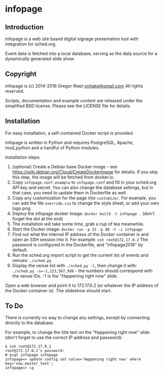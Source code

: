 infopage
========

Introduction
------------

infopage is a web site based digital signage presentation
tool with integration for sched.org.

Event data is fetched into a local database, serving
as the data source for a dynamically generated slide show.

Copyright
---------

infopage is (c) 2014-2016 Gregor Riepl <onitake@gmail.com>
All rights reserved.

Scripts, documentation and example content are released
under the simplified BSD license.
Please see the LICENSE file for details.

Installation
------------

For easy installation, a self-contained Docker script is provided.

infopage is written in Python and requires PostgreSQL, Apache,
mod_python and a handful of Python modules.

Installation steps:

1. (optional) Create a Debian base Docker image - see
   https://wiki.debian.org/Cloud/CreateDockerImage for details.
   If you skip this step, the image will be fetched from docker.io.
2. Copy `infopage.conf.example` to `infopage.conf` and fill in
   your sched.org API key and secret. You can also change the database
   settings, but in that case, you need to update them in Dockerfile
   as well.
3. Copy any customization for the page into `customize/`. For example,
   you can add the file `override.css` to change the style sheet,
   or add your own logo.png.
4. Deploy the infopage docker image: ```docker build -t infopage .```
   (don't forget the dot at the end)
5. The installation will take some time, grab a cup of tea meanwhile.
6. Start the Docker image: ```docker run -p 22 -p 80 -t -i infopage```
7. Find out what the internal IP address of the Docker container is
   and open an SSH session into it.
   For example: ```ssh root@172.17.0.2```
   The password is configured in the Dockerfile, and "infopage2016"
   by default.
8. Run the sched.org import script to get the current list of events
   and venues: ```./sched.py```
9. Display the venue list with  ```./sched.py -l```, then change it
   with:  ```./sched.py -s=-1,123,567,999``` - the numbers should
   correspond with the venue IDs. -1 is the "Happening right now" slide.

Open a web browser and point it to 172.17.0.2 (or whatever the
IP address of the Docker container is). The slideshow should start.

To Do
-----

There is currently no way to change any settings, except by connecting
directly to the database.

For example, to change the title text on the "Happening right now" slide
(don't forget to use the correct IP address and password):

```
$ ssh root@172.17.0.2
root@172.17.0.2's password: 
# psql infopage infopage
infopage=> update config set value='Happening right now' where key='now_master_text';
infopage=> \q
```
